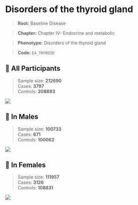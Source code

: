 # Disorders of the thyroid gland

> **Root:** Baseline Disease  

> **Chapter:** Chapter IV- Endocrine and metabolic  

> **Phenotype:** Disorders of the thyroid gland  

> **Code:** `E4_THYROID`

## 🧪 All Participants  
> Sample size: **212690**  
> Cases: **3797**  
> Controls: **208893**
<img src="/Disease/Figures/ALL/Baseline/E4_THYROID.png"/>
<CsvTable src="/Disease/Data/ALL/Baseline/LG_E4_THYROID.csv" label="🔍 View full results" />

## 👨 In Males  
> Sample size: **100733**  
> Cases: **671**  
> Controls: **100062**
<img src="/Disease/Figures/Male/Baseline/E4_THYROID.png"/>
<CsvTable src="/Disease/Data/Male/Baseline/LG_E4_THYROID.csv" label="🔍 View full results" />

## 👩 In Females  
> Sample size: **111957**  
> Cases: **3126**  
> Controls: **108831**
<img src="/Disease/Figures/Female/Baseline/E4_THYROID.png"/>
<CsvTable src="/Disease/Data/Female/Baseline/LG_E4_THYROID.csv" label="🔍 View full results" />
